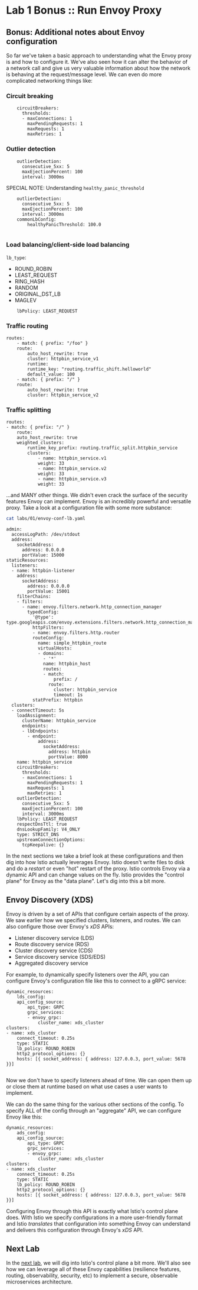 # Lab 1 Bonus :: Run Envoy Proxy

## Bonus: Additional notes about Envoy configuration

So far we've taken a basic approach to understanding what the Envoy proxy is and how to configure it. We've also seen how it can alter the behavior of a network call and give us very valuable information about how the network is behaving at the request/message level. We can even do more complicated networking things like:

### Circuit breaking

```
    circuitBreakers:
      thresholds:
      - maxConnections: 1
        maxPendingRequests: 1
        maxRequests: 1
        maxRetries: 1
```

### Outlier detection

```
    outlierDetection:
      consecutive_5xx: 5
      maxEjectionPercent: 100
      interval: 3000ms                                    
```

SPECIAL NOTE: Understanding `healthy_panic_threshold`

```
    outlierDetection:
      consecutive_5xx: 5
      maxEjectionPercent: 100
      interval: 3000ms    
    commonLbConfig:
        healthyPanicThreshold: 100.0
      
```

### Load balancing/client-side load balancing

`lb_type`:

* ROUND_ROBIN
* LEAST_REQUEST
* RING_HASH
* RANDOM
* ORIGINAL_DST_LB
* MAGLEV

```
    lbPolicy: LEAST_REQUEST
```

### Traffic routing

```
routes:
    - match: { prefix: "/foo" }
    route: 
        auto_host_rewrite: true
        cluster: httpbin_service_v1   
        runtime:
        runtime_key: "routing.traffic_shift.helloworld"
        default_value: 100                                    
    - match: { prefix: "/" }
    route: 
        auto_host_rewrite: true
        cluster: httpbin_service_v2 
```        

### Traffic splitting

```
routes:
- match: { prefix: "/" }
    route: 
    auto_host_rewrite: true 
    weighted_clusters:
        runtime_key_prefix: routing.traffic_split.httpbin_service
        clusters:
            - name: httpbin_service.v1
            weight: 33 
            - name: httpbin_service.v2
            weight: 33
            - name: httpbin_service.v3
            weight: 33                                            

```


...and MANY other things. We didn't even crack the surface of the security features Envoy can implement. Envoy is an incredibly powerful and versatile proxy. Take a look at a configuration file with some more substance:

```bash
cat labs/01/envoy-conf-lb.yaml
```

```
admin:
  accessLogPath: /dev/stdout
  address:
    socketAddress:
      address: 0.0.0.0
      portValue: 15000
staticResources:
  listeners:
  - name: httpbin-listener
    address:
      socketAddress:
        address: 0.0.0.0
        portValue: 15001
    filterChains:
    - filters:
      - name: envoy.filters.network.http_connection_manager
        typedConfig:
          '@type': type.googleapis.com/envoy.extensions.filters.network.http_connection_manager.v3.HttpConnectionManager
          httpFilters:
          - name: envoy.filters.http.router
          routeConfig:
            name: simple_httpbin_route
            virtualHosts:
            - domains:
              - '*'
              name: httpbin_host
              routes:
              - match:
                  prefix: /
                route:
                  cluster: httpbin_service
                  timeout: 1s
          statPrefix: httpbin
  clusters:
  - connectTimeout: 5s
    loadAssignment:
      clusterName: httpbin_service
      endpoints:
      - lbEndpoints:
        - endpoint:
            address:
              socketAddress:
                address: httpbin
                portValue: 8000
    name: httpbin_service
    circuitBreakers:
      thresholds:
      - maxConnections: 1
        maxPendingRequests: 1
        maxRequests: 1
        maxRetries: 1
    outlierDetection:
      consecutive_5xx: 5
      maxEjectionPercent: 100
      interval: 3000ms
    lbPolicy: LEAST_REQUEST
    respectDnsTtl: true
    dnsLookupFamily: V4_ONLY
    type: STRICT_DNS
    upstreamConnectionOptions:
      tcpKeepalive: {}
```

In the next sections we take a brief look at these configurations and then dig into how Istio actually leverages Envoy. Istio doesn't write files to disk and do a _restart_ or even "hot" restart of the proxy. Istio controls Envoy via a dynamic API and can change values on the fly. Istio provides the "control plane" for Envoy as the "data plane". Let's dig into this a bit more.


## Envoy Discovery (XDS)

Envoy is driven by a set of APIs that configure certain aspects of the proxy. We saw earlier how we specified clusters, listeners, and routes. We can also configure those over Envoy's _xDS_ APIs:

* Listener discovery service (LDS)
* Route discovery service (RDS)
* Cluster discovery service (CDS)
* Service discovery service (SDS/EDS)
* Aggregated discovery service


For example, to dynamically specify listeners over the API, you can configure Envoy's configuration file like this to connect to a gRPC service:

```
dynamic_resources:
    lds_config:   
    api_config_source:
        api_type: GRPC
        grpc_services:
        - envoy_grpc:
            cluster_name: xds_cluster
clusters:
- name: xds_cluster
    connect_timeout: 0.25s
    type: STATIC
    lb_policy: ROUND_ROBIN
    http2_protocol_options: {}
    hosts: [{ socket_address: { address: 127.0.0.3, port_value: 5678 }}]
            
```

Now we don't have to specify listeners ahead of time. We can open them up or close them at runtime based on what use cases a user wants to implement. 

We can do the same thing for the various other sections of the config. To specify ALL of the config through an "aggregate" API, we can configure Envoy like this:

```
dynamic_resources:
    ads_config:   
    api_config_source:
        api_type: GRPC
        grpc_services:
        - envoy_grpc:
            cluster_name: xds_cluster
clusters:
- name: xds_cluster
    connect_timeout: 0.25s
    type: STATIC
    lb_policy: ROUND_ROBIN
    http2_protocol_options: {}
    hosts: [{ socket_address: { address: 127.0.0.3, port_value: 5678 }}]
```


Configuring Envoy through this API is exactly what Istio's control plane does. With Istio we specify configurations in a more user-friendly format and Istio _translates_ that configuration into something Envoy can understand and delivers this configuration through Envoy's _xDS_ API. 

## Next Lab

In the [next lab](02-install-istio.md), we will dig into Istio's control plane a bit more. We'll also see how we can leverage all of these Envoy capabilities (resilience features, routing, observability, security, etc) to implement a secure, observable microservices architecture.                    
